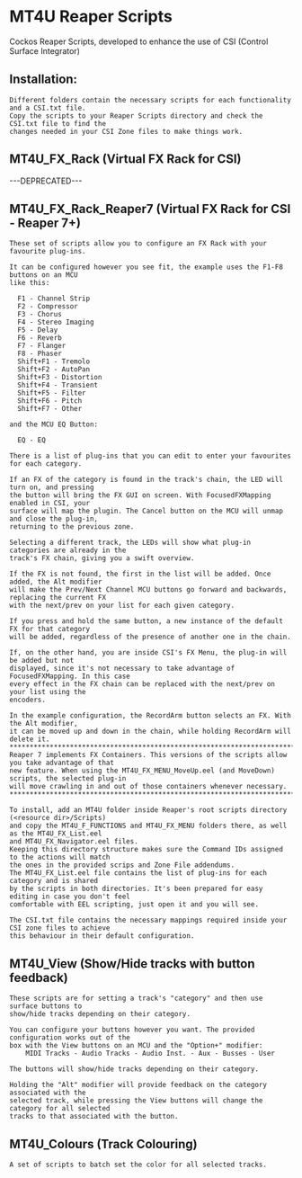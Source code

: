 # MT4U Reaper Scripts

Cockos Reaper Scripts, developed to enhance the use of CSI (Control Surface Integrator)

Installation:
-------------
    Different folders contain the necessary scripts for each functionality and a CSI.txt file.
    Copy the scripts to your Reaper Scripts directory and check the CSI.txt file to find the
    changes needed in your CSI Zone files to make things work.

MT4U_FX_Rack (Virtual FX Rack for CSI)
--------------------------------------
---DEPRECATED---

MT4U_FX_Rack_Reaper7 (Virtual FX Rack for CSI - Reaper 7+)
--------------------------------------
    
    These set of scripts allow you to configure an FX Rack with your favourite plug-ins.

    It can be configured however you see fit, the example uses the F1-F8 buttons on an MCU 
    like this:
    
      F1 - Channel Strip 
      F2 - Compressor   
      F3 - Chorus   
      F4 - Stereo Imaging   
      F5 - Delay   
      F6 - Reverb   
      F7 - Flanger   
      F8 - Phaser  
      Shift+F1 - Tremolo  
      Shift+F2 - AutoPan  
      Shift+F3 - Distortion  
      Shift+F4 - Transient
      Shift+F5 - Filter
      Shift+F6 - Pitch
      Shift+F7 - Other
    
    and the MCU EQ Button:
    
      EQ - EQ
    
    There is a list of plug-ins that you can edit to enter your favourites for each category.
    
    If an FX of the category is found in the track's chain, the LED will turn on, and pressing 
    the button will bring the FX GUI on screen. With FocusedFXMapping enabled in CSI, your 
    surface will map the plugin. The Cancel button on the MCU will unmap and close the plug-in, 
    returning to the previous zone.

    Selecting a different track, the LEDs will show what plug-in categories are already in the 
    track's FX chain, giving you a swift overview.
    
    If the FX is not found, the first in the list will be added. Once added, the Alt modifier 
    will make the Prev/Next Channel MCU buttons go forward and backwards, replacing the current FX 
    with the next/prev on your list for each given category.
    
    If you press and hold the same button, a new instance of the default FX for that category
    will be added, regardless of the presence of another one in the chain.
    
    If, on the other hand, you are inside CSI's FX Menu, the plug-in will be added but not 
    displayed, since it's not necessary to take advantage of FocusedFXMapping. In this case 
    every effect in the FX chain can be replaced with the next/prev on your list using the 
    encoders.
    
    In the example configuration, the RecordArm button selects an FX. With the Alt modifier, 
    it can be moved up and down in the chain, while holding RecordArm will delete it.    
    ************************************************************************************************
    Reaper 7 implements FX Containers. This versions of the scripts allow you take advantage of that
    new feature. When using the MT4U_FX_MENU_MoveUp.eel (and MoveDown) scripts, the selected plug-in 
    will move crawling in and out of those containers whenever necessary.
    ************************************************************************************************    
    
    To install, add an MT4U folder inside Reaper's root scripts directory (<resource dir>/Scripts)
    and copy the MT4U_F_FUNCTIONS and MT4U_FX_MENU folders there, as well as the MT4U_FX_List.eel 
    and MT4U_FX_Navigator.eel files.
    Keeping this directory structure makes sure the Command IDs assigned to the actions will match
    the ones in the provided scrips and Zone File addendums.
    The MT4U_FX_List.eel file contains the list of plug-ins for each category and is shared
    by the scripts in both directories. It's been prepared for easy editing in case you don't feel 
    comfortable with EEL scripting, just open it and you will see.
    
    The CSI.txt file contains the necessary mappings required inside your CSI zone files to achieve 
    this behaviour in their default configuration.



MT4U_View (Show/Hide tracks with button feedback)
-------------------------------------------------
    These scripts are for setting a track's "category" and then use surface buttons to
    show/hide tracks depending on their category.

    You can configure your buttons however you want. The provided configuration works out of the
    box with the View buttons on an MCU and the "Option+" modifier:
        MIDI Tracks - Audio Tracks - Audio Inst. - Aux - Busses - User
   
    The buttons will show/hide tracks depending on their category.

    Holding the "Alt" modifier will provide feedback on the category associated with the 
    selected track, while pressing the View buttons will change the category for all selected 
    tracks to that associated with the button.


MT4U_Colours (Track Colouring)
------------
    A set of scripts to batch set the color for all selected tracks.
